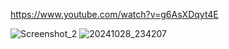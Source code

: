 https://www.youtube.com/watch?v=g6AsXDqyt4E

![Screenshot_2](https://github.com/user-attachments/assets/2136c942-7a66-4fca-a752-8298c290e04e)
![20241028_234207](https://github.com/user-attachments/assets/6a1d95d6-a97d-4b78-8165-3f034a718e0b)
